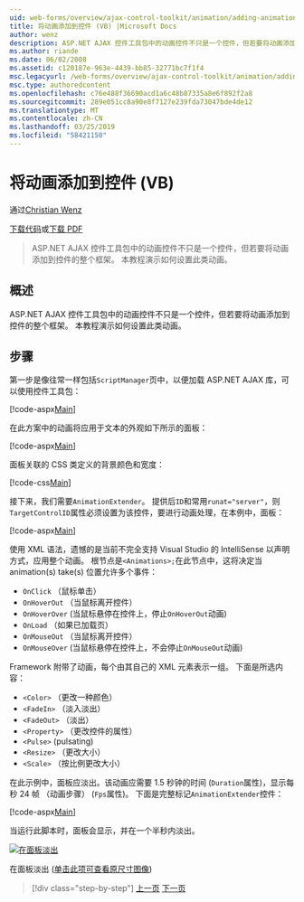 ```yaml
---
uid: web-forms/overview/ajax-control-toolkit/animation/adding-animation-to-a-control-vb
title: 将动画添加到控件 (VB) |Microsoft Docs
author: wenz
description: ASP.NET AJAX 控件工具包中的动画控件不只是一个控件，但若要将动画添加到控件的整个框架。 本教程演示如何...
ms.author: riande
ms.date: 06/02/2008
ms.assetid: c120187e-963e-4439-bb85-32771bc7f1f4
msc.legacyurl: /web-forms/overview/ajax-control-toolkit/animation/adding-animation-to-a-control-vb
msc.type: authoredcontent
ms.openlocfilehash: c76e488f36690acd1a6c48b87335a8e6f892f2a8
ms.sourcegitcommit: 289e051cc8a90e8f7127e239fda73047bde4de12
ms.translationtype: MT
ms.contentlocale: zh-CN
ms.lasthandoff: 03/25/2019
ms.locfileid: "58421150"
---
```

<a name="adding-animation-to-a-control-vb"></a>将动画添加到控件 (VB)
====================
通过[Christian Wenz](https://github.com/wenz)

[下载代码](http://download.microsoft.com/download/f/9/a/f9a26acd-8df4-4484-8a18-199e4598f411/Animation1.vb.zip)或[下载 PDF](http://download.microsoft.com/download/6/7/1/6718d452-ff89-4d3f-a90e-c74ec2d636a3/animation1VB.pdf)

> ASP.NET AJAX 控件工具包中的动画控件不只是一个控件，但若要将动画添加到控件的整个框架。 本教程演示如何设置此类动画。


## <a name="overview"></a>概述

ASP.NET AJAX 控件工具包中的动画控件不只是一个控件，但若要将动画添加到控件的整个框架。 本教程演示如何设置此类动画。

## <a name="steps"></a>步骤

第一步是像往常一样包括`ScriptManager`页中，以便加载 ASP.NET AJAX 库，可以使用控件工具包：

[!code-aspx[Main](adding-animation-to-a-control-vb/samples/sample1.aspx)]

在此方案中的动画将应用于文本的外观如下所示的面板：

[!code-aspx[Main](adding-animation-to-a-control-vb/samples/sample2.aspx)]

面板关联的 CSS 类定义的背景颜色和宽度：

[!code-css[Main](adding-animation-to-a-control-vb/samples/sample3.css)]

接下来，我们需要`AnimationExtender`。 提供后`ID`和常用`runat="server"`，则`TargetControlID`属性必须设置为该控件，要进行动画处理，在本例中，面板：

[!code-aspx[Main](adding-animation-to-a-control-vb/samples/sample4.aspx)]

使用 XML 语法，遗憾的是当前不完全支持 Visual Studio 的 IntelliSense 以声明方式，应用整个动画。 根节点是`<Animations>;`在此节点中，这将决定当 animation(s) take(s) 位置允许多个事件：

- `OnClick` （鼠标单击）
- `OnHoverOut` （当鼠标离开控件）
- `OnHoverOver` (当鼠标悬停在控件上，停止`OnHoverOut`动画)
- `OnLoad` （如果已加载页）
- `OnMouseOut` （当鼠标离开控件）
- `OnMouseOver` (当鼠标悬停在控件上，不会停止`OnMouseOut`动画)

Framework 附带了动画，每个由其自己的 XML 元素表示一组。 下面是所选内容：

- `<Color>` （更改一种颜色）
- `<FadeIn>` （淡入淡出）
- `<FadeOut>` （淡出）
- `<Property>` （更改控件的属性）
- `<Pulse>` (pulsating)
- `<Resize>` （更改大小）
- `<Scale>` （按比例更改大小）

在此示例中，面板应淡出。该动画应需要 1.5 秒钟的时间 (`Duration`属性)，显示每秒 24 帧 （动画步骤） (`Fps`属性)。 下面是完整标记`AnimationExtender`控件：

[!code-aspx[Main](adding-animation-to-a-control-vb/samples/sample5.aspx)]

当运行此脚本时，面板会显示，并在一个半秒内淡出。


[![在面板淡出](adding-animation-to-a-control-vb/_static/image2.png)](adding-animation-to-a-control-vb/_static/image1.png)

在面板淡出 ([单击此项可查看原尺寸图像](adding-animation-to-a-control-vb/_static/image3.png))

> [!div class="step-by-step"]
> [上一页](dynamically-controlling-updatepanel-animations-cs.md)
> [下一页](executing-several-animations-at-the-same-time-vb.md)
